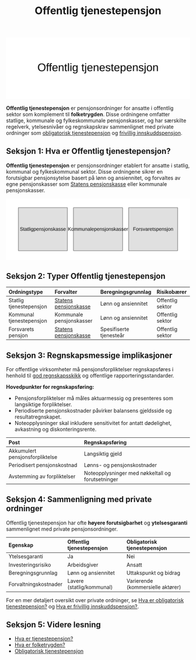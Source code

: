 ﻿---
title: "Offentlig tjenestepensjon"
seoTitle: "Offentlig tjenestepensjon"
description: '![Offentlig tjenestepensjon](offentlig-tjenestepensjon-image.svg)'
summary: "Hva offentlig tjenestepensjon er, hvordan ordningene fungerer i stat og kommune, og hvilke regnskapsmessige konsekvenser og forskjeller mot private løsninger som OTP man bør kjenne til."
---

![Offentlig tjenestepensjon](offentlig-tjenestepensjon-image.svg)

**Offentlig tjenestepensjon** er pensjonsordninger for ansatte i offentlig sektor som komplement til **folketrygden**. Disse ordningene omfatter statlige, kommunale og fylkeskommunale pensjonskasser, og har særskilte regelverk, ytelsesnivåer og regnskapskrav sammenlignet med private ordninger som [obligatorisk tjenestepensjon](/blogs/regnskap/obligatorisk-tjenestepensjon "Obligatorisk tjenestepensjon Guide") og [frivillig innskuddspensjon](/blogs/regnskap/frivillig-innskuddspensjon "Frivillig Innskuddspensjon: Guide til Frivillig Pensjonsordning for Bedrifter og Ansatte").

## Seksjon 1: Hva er Offentlig tjenestepensjon?

**Offentlig tjenestepensjon** er pensjonsordninger etablert for ansatte i statlig, kommunal og fylkeskommunal sektor. Disse ordningene sikrer en forutsigbar pensjonsytelse basert på lønn og ansiennitet, og forvaltes av egne pensjonskasser som [Statens pensjonskasse](/blogs/regnskap/statens-pensjonskasse "Statens pensjonskasse") eller kommunale pensjonskasser.

![Oversikt over offentlig tjenestepensjon](offentlig-tjenestepensjon-oversikt.svg)

## Seksjon 2: Typer Offentlig tjenestepensjon

| Ordningstype              | Forvalter                  | Beregningsgrunnlag             | Risikobærer       |
|:--------------------------|:---------------------------|:-------------------------------|:------------------|
| Statlig tjenestepensjon   | [Statens pensjonskasse](/blogs/regnskap/statens-pensjonskasse "Statens pensjonskasse") | Lønn og ansiennitet            | Offentlig sektor  |
| Kommunal tjenestepensjon  | Kommunale pensjonskasser   | Lønn og ansiennitet            | Offentlig sektor  |
| Forsvarets pensjon        | [Statens pensjonskasse](/blogs/regnskap/statens-pensjonskasse "Statens pensjonskasse") | Spesifiserte tjenesteår        | Offentlig sektor  |

## Seksjon 3: Regnskapsmessige implikasjoner

For offentlige virksomheter må pensjonsforpliktelser regnskapsføres i henhold til [god regnskapsskikk](/blogs/regnskap/god-regnskapsskikk "God regnskapsskikk: Prinsipper og Retningslinjer") og offentlige rapporteringsstandarder.

**Hovedpunkter for regnskapsføring:**

* Pensjonsforpliktelser må måles aktuarmessig og presenteres som langsiktige forpliktelser.
* Periodiserte pensjonskostnader påvirker balansens gjeldsside og resultatregnskapet.
* Noteopplysninger skal inkludere sensitivitet for antatt dødelighet, avkastning og diskonteringsrente.

| Post                             | Regnskapsføring                          |
|:---------------------------------|:-----------------------------------------|
| Akkumulert pensjonsforpliktelse  | Langsiktig gjeld                         |
| Periodisert pensjonskostnad      | Lønns- og pensjonskostnader              |
| Avstemming av forpliktelser      | Noteopplysninger med nøkkeltall og forutsetninger |

## Seksjon 4: Sammenligning med private ordninger

Offentlig tjenestepensjon har ofte **høyere forutsigbarhet** og **ytelsesgaranti** sammenlignet med private pensjonsordninger.

| Egenskap                  | Offentlig tjenestepensjon     | Obligatorisk tjenestepensjon   |
|:--------------------------|:------------------------------|:------------------------------|
| Ytelsesgaranti            | Ja                             | Nei                            |
| Investeringsrisiko        | Arbeidsgiver                   | Ansatt                         |
| Beregningsgrunnlag        | Lønn og ansiennitet            | Uttakspunkt og bidrag          |
| Forvaltningskostnader     | Lavere (statlig/kommunal)      | Varierende (kommersielle aktører) |

For en mer detaljert oversikt over private ordninger, se [Hva er obligatorisk tjenestepensjon?](/blogs/regnskap/obligatorisk-tjenestepensjon "Obligatorisk tjenestepensjon Guide") og [Hva er frivillig innskuddspensjon?](/blogs/regnskap/frivillig-innskuddspensjon "Frivillig Innskuddspensjon: Guide til Frivillig Pensjonsordning for Bedrifter og Ansatte").

## Seksjon 5: Videre lesning

* [Hva er tjenestepensjon?](/blogs/regnskap/hva-er-tjenestepensjon "Hva er Tjenestepensjon? Komplett Guide til Bedriftspensjon og Regnskapsføring")
* [Hva er folketrygden?](/blogs/regnskap/hva-er-folketrygden "Hva er Folketrygden? Komplett Guide til Norges Offentlige Pensjonssystem")
* [Obligatorisk tjenestepensjon](/blogs/regnskap/obligatorisk-tjenestepensjon "Hva er Obligatorisk tjenestepensjon")










